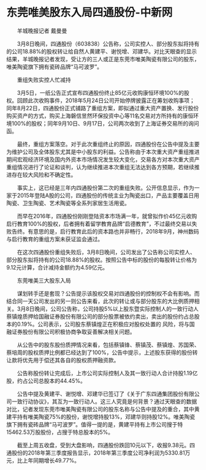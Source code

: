 # 东莞唯美股东入局四通股份-中新网

　　羊城晚报记者 戴曼曼

　　3月8日晚间，四通股份（603838）公告称，公司实控人、部分股东拟将持有的公司18.88%的股权转让给自然人黄建平、谢悦增、邓建华。对比天眼查的显示结果，羊城晚报记者发现，受让方的三人或正是东莞市唯美陶瓷有限公司的股东，唯美陶瓷旗下拥有瓷砖品牌“马可波罗”。

　　重组失败实控人忙减持

　　3月5日，一纸公告正式宣布四通股份终止85亿元收购康恒环境100%的股权。回顾此次收购事件，2018年5月24日公司开始停牌披露正在筹划收购事项；同年8月22日，四通股份正式铺路了重组方案，即拟通过重大资产置换、发行股份购买资产的方式，购买上海磐信昱然环保投资中心等11名交易对方所持有的康恒环境100%的股权；同年9月10日、9月17日，公司两次收到了上海证券交易所的询问函。

　　最终，重组方案落空。对于此次重组终止的原因，四通股份在公告中提及主要为维护公司及全体股东尤其是中小股东的利益。公告称由于本次重大资产重组推进期间宏观经济环境及国内外资本市场情况发生较大变化，交易各方对本次重大资产重组情况进行了论证和谈判，认为继续推进本次重组无法达到各方预期，若继续推进存在较大风险和不确定性。

　　事实上，这已经是三年内四通股份第二次的重组失败。公开信息显示，作为一家于2015年登陆A股的公司，四通股份的传统主业为陶瓷出口，产品主要覆盖日用陶瓷、卫生陶瓷、艺术陶瓷等全系列家居生活用瓷。

　　而早在2016年，四通股份刚刚登陆资本市场满一年，就曾拟作价45亿元收购启行教育100%的股权，后者拥有着留学教育品牌“启德教育”，不过最终交易以失败告终。有意思的是，启行教育此后的资本路也并非畅行，2018年9月，神州数码与启行教育的重组方案未获证监会通过。

　　在这次四通股份重组失败后，3月8日晚间，公司发出了公告称公司实控人、部分股东拟将持有的公司18.88%的股权。按照公告中标的股份的每股转让价格为9.12元计算，合计减持金额约为4.59亿元。

　　东莞唯美三大股东入局

　　谋划转手还是套现？公告提示该股权交易对四通股份的控制权不会有影响。而结合同一天公司发出的另一则公告来看，此次的转让或与部分股东的大比例质押相关。3月8日晚间，公司公告称，公司持股5%以上股东暨实际控制人的一致行动人蔡镇煌质押给国融证券股份有限公司的部分股票被依约卖出，卖出的股份约占总股本的0.19%。公司表示，公司股东蔡镇煌正在积极应对股权处置的 风险，将与国融证券股份有限公司积极协商争取妥善解决相关问题。

　　从公告中的股东股份质押情况来看，包括蔡镇锋、蔡镇茂、蔡镇煌、苏国荣、蔡培周的股权质押比例都已经达到了100%，公告中提示，上述股东获得的股份转让款将优先用于偿还其各自的股权质押融资款。

　　公告称股份转让完成后，上市公司实际控制人及其一致行动人合计持股1.19亿股，约占公司总股本的44.45%。

　　公告中提及黄建平、谢悦增、邓建华已签订了《关于广东四通集团股份有限公司一致行动协议》，其互为一致行动人。这三人究竟是何背景？通过天眼查的数据对比，记者发现东莞市唯美陶瓷有限公司的股东名称与公告中提及的重合，其中黄建平持有唯美陶瓷75%的股份，谢悦增持股13%，邓建华则持股12%。唯美陶瓷旗下拥有瓷砖品牌“马可波罗”。值得一提的是，黄建平持有上市公司搜于特15462.53万股股份，占搜于特总股本的5%。

　　截至上周五收盘，受到大盘影响，四通股份跌回10元以下，收报9.38元。四通股份的2018年第三季度报告显示，2018年第三季度公司净利润为5330.81万元，比上年同期增长49.77%。

&nbsp;

